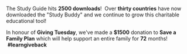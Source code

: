 

The Study Guide hits **2500 downloads**! &nbsp;Over **thirty countries** have now downloaded the "Study Buddy" and we continue to grow this charitable educational tool! &nbsp;

In honour of&nbsp;**Giving Tuesday**, we've made a **$1500** donation to **Save a Family Plan** which will help support an entire family for **72** months! &nbsp;**#learngiveback**&nbsp;&nbsp;